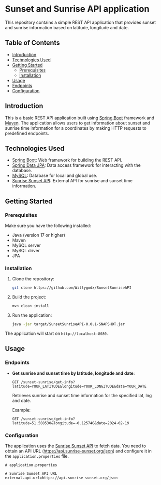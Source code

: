 # Sunset and Sunrise API application

This repository contains a simple REST API application that provides sunset and sunrise information based on latitude, longitude and date.

## Table of Contents

- [Introduction](#introduction)
- [Technologies Used](#technologies-used)
- [Getting Started](#getting-started)
  - [Prerequisites](#prerequisites)
  - [Installation](#installation)
- [Usage](#usage)
- [Endpoints](#endpoints)
- [Configuration](#configuration)

## Introduction

This is a basic REST API application built using [Spring Boot](https://spring.io/projects/spring-boot) framework and [Maven](https://maven.apache.org). The application allows users to get information about sunset and sunrise time information for a coordinates by making HTTP requests to predefined endpoints.

## Technologies Used

- [Spring Boot](https://spring.io/projects/spring-boot): Web framework for building the REST API.
- [Spring Data JPA](https://spring.io/projects/spring-data-jpa): Data access framework for interacting with the database.
- [MySQL](https://www.mysql.com): Database for local and global use.
- [Sunrise Sunset API](https://api.sunrise-sunset.org/json): External API for sunrise and sunset time information.

## Getting Started

### Prerequisites

Make sure you have the following installed:

- Java (version 17 or higher)
- Maven
- MySQL server
- MySQL driver
- JPA

### Installation

1. Clone the repository:

    ```bash
    git clone https://github.com/Willygodx/SunsetSunriseAPI
    ```

2. Build the project:

    ```bash
    mvn clean install
    ```

3. Run the application:

    ```bash
    java -jar target/SunsetSunriseAPI-0.0.1-SNAPSHOT.jar
    ```

The application will start on `http://localhost:8080`.

## Usage

### Endpoints

- **Get sunrise and sunset time by latitude, longitude and date:**
  
  ```http
  GET /sunset-sunrise/get-info?latitude=YOUR_LATITUDE&longitude=YOUR_LONGITUDE&date=YOUR_DATE
  ```

  Retrieves sunrise and sunset time information for the specified lat, lng and date.

  Example:
  ```http
  GET /sunset-sunrise/get-info?latitude=51.508530&longitude=-0.125740&date=2024-02-19
  ```

### Configuration

The application uses the [Sunrise Sunset API](https://sunrise-sunset.org) to fetch data. You need to obtain an API URL (https://api.sunrise-sunset.org/json) and configure it in the `application.properties` file.

```properties
# application.properties

# Sunrise Sunset API URL
external.api.url=https://api.sunrise-sunset.org/json
```

